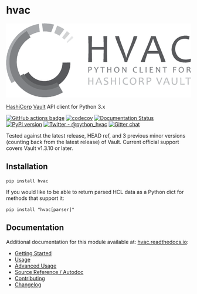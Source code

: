 # hvac

![Header image](https://raw.githubusercontent.com/hvac/hvac/main/docs/_static/hvac_logo_800px.png)

[HashiCorp](https://hashicorp.com/) [Vault](https://www.vaultproject.io) API client for Python 3.x

[![GitHub actions badge](https://github.com/hvac/hvac/workflows/Test/badge.svg?branch=main)](https://github.com/hvac/hvac/actions)
[![codecov](https://codecov.io/gh/hvac/hvac/branch/main/graph/badge.svg)](https://codecov.io/gh/hvac/hvac)
[![Documentation Status](https://readthedocs.org/projects/hvac/badge/)](https://hvac.readthedocs.io/en/latest/?badge=latest)
[![PyPI version](https://badge.fury.io/py/hvac.svg)](https://badge.fury.io/py/hvac)
[![Twitter - @python_hvac](https://img.shields.io/twitter/follow/python_hvac.svg?label=Twitter%20-%20@python_hvac&style=social?style=plastic)](https://twitter.com/python_hvac)
[![Gitter chat](https://badges.gitter.im/hvac/community.png)](https://gitter.im/hvac/community)

Tested against the latest release, HEAD ref, and 3 previous minor versions (counting back from the latest release) of Vault.
Current official support covers Vault v1.3.10 or later.

## Installation

```console
pip install hvac
```

If you would like to be able to return parsed HCL data as a Python dict for methods that support it:

```console
pip install "hvac[parser]"
```



## Documentation

Additional documentation for this module available at: [hvac.readthedocs.io](https://hvac.readthedocs.io/en/stable/usage/index.html):

* [Getting Started](https://hvac.readthedocs.io/en/stable/overview.html#getting-started)
* [Usage](https://hvac.readthedocs.io/en/stable/usage/index.html)
* [Advanced Usage](https://hvac.readthedocs.io/en/stable/advanced_usage.html)
* [Source Reference / Autodoc](https://hvac.readthedocs.io/en/stable/source/index.html)
* [Contributing](https://hvac.readthedocs.io/en/stable/contributing.html)
* [Changelog](https://hvac.readthedocs.io/en/stable/changelog.html)

